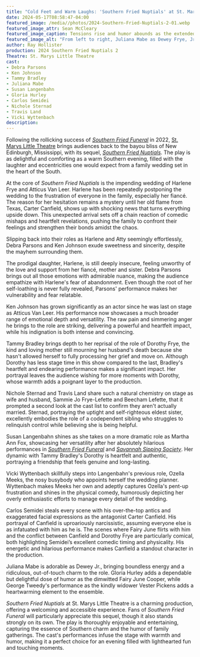 ```yaml
---
title: "Cold Feet and Warm Laughs: 'Southern Fried Nuptials' at St. Marys Little Theatre"
date: 2024-05-17T08:58:47-04:00
featured_image: /media//photos/2024-Southern-Fried-Nuptials-2-01.webp
featured_image_attr: Sean McCleary
featured_image_caption: Tensions rise and humor abounds as the extended Frye family navigates family drama and unexpected revelations in 'Southern Fried Nuptials'.
featured_image_alt: "From left to right, Juliana Mabe as Dewey Frye, Jr. stands with a tablet; Gloria Hurley as Fairy June Cooper in a blue dress; Susan Langenbahn as Martha Ann Fox seated in a red chair; Debra Parsons as Harlene Frye in a white blouse and skirt; Tammy Bradley as Dorothy Frye in navy and floral pants, seated; and Nichole Sternad as Sammie Jo Frye-Lefette in a black dress with red cherries, all engaging in an animated discussion on stage."
author: Ray Hollister
production: 2024 Southern Fried Nuptials 2
Theatre: St. Marys Little Theatre
cast:
- Debra Parsons
- Ken Johnson
- Tammy Bradley
- Juliana Mabe
- Susan Langenbahn
- Gloria Hurley
- Carlos Semidei
- Nichole Sternad
- Travis Land
- Vicki Wyttenbach
description:
---
```

Following the rollicking success of *[Southern Fried Funeral](/productions/2022-southern-fried-funeral/)* in 2022, [St. Marys Little Theatre](/theatres/st-marys-little-theatre/) brings audiences back to the bayou bliss of New Edinburgh, Mississippi, with its sequel, [*Southern Fried Nuptials*](/productions/2024-southern-fried-nuptials-2/). The play is as delightful and comforting as a warm Southern evening, filled with the laughter and eccentricities one would expect from a family wedding set in the heart of the South. <!--more-->

At the core of *Southern Fried Nuptials* is the impending wedding of Harlene Frye and Atticus Van Leer. Harlene has been repeatedly postponing the wedding to the frustration of everyone in the family, especially her fiancé. The reason for her hesitation remains a mystery until her old flame from Texas, Carter Canfield, shows up with shocking news that turns everything upside down. This unexpected arrival sets off a chain reaction of comedic mishaps and heartfelt revelations, pushing the family to confront their feelings and strengthen their bonds amidst the chaos.

Slipping back into their roles as Harlene and Atty seemingly effortlessly, Debra Parsons and Ken Johnson exude sweetness and sincerity, despite the mayhem surrounding them.

The prodigal daughter, Harlene, is still deeply insecure, feeling unworthy of the love and support from her fiancé, mother and sister. Debra Parsons brings out all those emotions with admirable nuance, making the audience empathize with Harlene's fear of abandonment. Even though the root of her self-loathing is never fully revealed, Parsons' performance makes her vulnerability and fear relatable.

Ken Johnson has grown significantly  as an actor since he was last on stage as Atticus Van Leer. His performance now showcases a much broader range of emotional depth and versatility. The raw pain and simmering anger he brings to the role are striking, delivering a powerful and heartfelt impact, while his indignation is both intense and convincing.

Tammy Bradley brings depth to her reprisal of the role of Dorothy Frye, the kind and loving mother still mourning her husband's death because she hasn't allowed herself to fully processing her grief and move on. Although Dorothy has less stage time in this show compared to the last, Bradley's heartfelt and endearing performance makes a significant impact. Her portrayal leaves the audience wishing for more moments with Dorothy, whose warmth adds a poignant layer to the production.

Nichole Sternad and Travis Land share such a natural chemistry on stage as wife and husband, Sammie Jo Frye-Lefette and Beecham Lefette, that it prompted a second look at the cast list to confirm they aren't actually married. Sternad, portraying the uptight and self-righteous eldest sister, excellently embodies the role of a codependent sibling who struggles to relinquish control while believing she is being helpful.

Susan Langenbahn shines as she takes on a more dramatic role as Martha Ann Fox, showcasing her versatility after her absolutely hilarious performances in [*Southern Fried Funeral*](/productions/2022-southern-fried-funeral/) and [*Savannah Sipping Society*](/productions/2023-the-savannah-sipping-society/). Her dynamic with Tammy Bradley's Dorothy is heartfelt and authentic, portraying a friendship that feels genuine and long-lasting.

Vicki Wyttenbach skillfully steps into Langenbahn's previous role, Ozella Meeks, the nosy busybody who appoints herself the wedding planner. Wyttenbach makes Meeks her own and adeptly captures Ozella's pent-up frustration and shines in the physical comedy, humorously depicting her overly enthusiastic efforts to manage every detail of the wedding.

Carlos Semidei steals every scene with his over-the-top antics and exaggerated facial expressions as the antagonist Carter Canfield. His portrayal of Canfield is uproariously narcissistic, assuming everyone else is as infatuated with him as he is. The scenes where Fairy June flirts with him and the conflict between Canfield and Dorothy Frye are particularly comical, both highlighting Semidei’s excellent comedic timing and physicality. His energetic and hilarious performance makes Canfield a standout character in the production.

Juliana Mabe is adorable as Dewey Jr., bringing boundless energy and a ridiculous, out-of-touch charm to the role. Gloria Hurley adds a dependable but delightful dose of humor as the dimwitted Fairy June Cooper, while George Tweedy's performance as the kindly widower Vester Pickens adds a heartwarming element to the ensemble.

*Southern Fried Nuptials* at St. Marys Little Theatre is a charming production, offering a welcoming and accessible experience.  Fans of *Southern Fried Funeral* will particularly appreciate this sequel, though it also stands strongly on its own. The play is thoroughly enjoyable and entertaining, capturing the essence of Southern charm and the humor of family gatherings. The cast's performances infuse the stage with warmth and humor, making it a perfect choice for an evening filled with lighthearted fun and touching moments.
